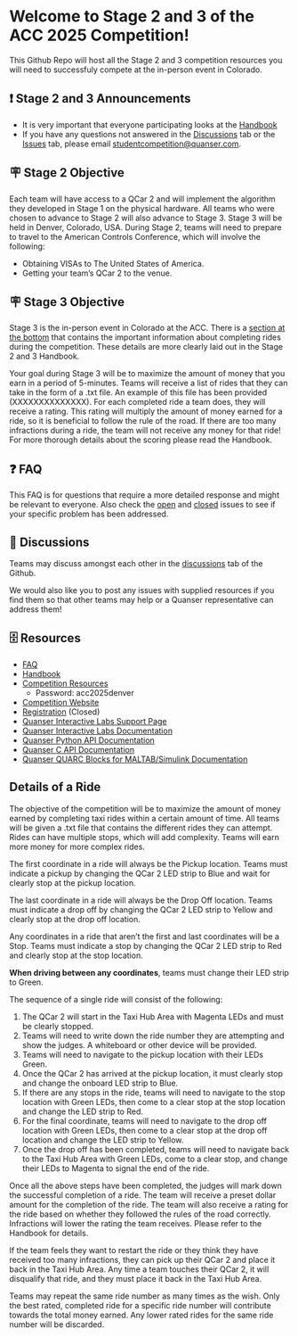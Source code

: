 # Welcome to Stage 2 and 3 of the ACC 2025 Competition!

This Github Repo will host all the Stage 2 and 3 competition resources you will need to successfuly compete at the in-person event in Colorado.

## ❗ Stage 2 and 3 Announcements

- It is very important that everyone participating looks at the [Handbook](https://github.com/quanser/ACC-Competition-2025/tree/stage2/Handbook)
- If you have any questions not answered in the [Discussions](https://github.com/quanser/ACC-Competition-2025/discussions) tab or the [Issues](https://github.com/quanser/ACC-Competition-2025/issues) tab, please email studentcompetition@quanser.com.

## 🪧 Stage 2 Objective

Each team will have access to a QCar 2 and will implement the algorithm they developed in Stage 1 on the physical hardware. All teams who were chosen to advance to Stage 2 will also advance to Stage 3. Stage 3 will be held in Denver, Colorado, USA. During Stage 2, teams will need to prepare to travel to the American Controls Conference, which will involve the following:

- Obtaining VISAs to The United States of America.
- Getting your team’s QCar 2 to the venue.

## 🪧 Stage 3 Objective

Stage 3 is the in-person event in Colorado at the ACC. There is a [section at the bottom](#details-of-a-ride) that contains the important information about completing rides during the competition. These details are more clearly laid out in the Stage 2 and 3 Handbook.

Your goal during Stage 3 will be to maximize the amount of money that you earn in a period of 5-minutes. Teams will receive a list of rides that they can take in the form of a .txt file. An example of this file has been provided (XXXXXXXXXXXXXX). For each completed ride a team does, they will receive a rating. This rating will multiply the amount of money earned for a ride, so it is beneficial to follow the rule of the road. If there are too many infractions during a ride, the team will not receive any money for that ride! For more thorough details about the scoring please read the Handbook.

## ❓ FAQ

This FAQ is for questions that require a more detailed response and might be relevant to everyone. Also check the [open](https://github.com/quanser/ACC-Competition-2025/issues) and [closed](https://github.com/quanser/ACC-Competition-2025/issues?q=is%3Aissue%20state%3Aclosed) issues to see if your specific problem has been addressed.

## 📣 Discussions

Teams may discuss amongst each other in the [discussions](https://github.com/quanser/ACC-Competition-2025/discussions) tab of the Github.

We would also like you to post any issues with supplied resources if you find them so that other teams may help or a Quanser representative can address them!

## 🗄️ Resources

- [FAQ](https://github.com/quanser/ACC-Competition-2025/blob/main/Software_Guides/FAQ.md)
- [Handbook](https://github.com/quanser/ACC-Competition-2025/tree/main/Handbook)
- [Competition Resources](https://quanserinc.box.com/s/g2690n3jwbhquwr8uqdz0b45m5wx945z)
  - Password: acc2025denver
- [Competition Website](https://www.quanser.com/winners/2025-american-control-conference-self-driving-car-student-competition/)
- [Registration](https://forms.office.com/Pages/ResponsePage.aspx?id=Avj7Fe66dkyl9OR6d9iruwqgKheKAv1Bg6C4zWQQj3BUOFlBR0lITDA3VU9NN0VDUUtPNFBVUTgxVi4u) (Closed)
- [Quanser Interactive Labs Support Page](https://portal.quanser.com/Support)
- [Quanser Interactive Labs Documentation](https://qlabs.quanserdocs.com/en/latest/ )
- [Quanser Python API Documentation](https://docs.quanser.com/quarc/documentation/python/index.html)
- [Quanser C API Documentation](https://docs.quanser.com/quarc/documentation/hardware_reference_c.html)
- [Quanser QUARC Blocks for MALTAB/Simulink Documentation](https://docs.quanser.com/quarc/documentation/quarc_block_categories.html)

## Details of a Ride

The objective of the competition will be to maximize the amount of money earned by completing taxi rides within a certain amount of time. All teams will be given a .txt file that contains the different rides they can attempt. Rides can have multiple stops, which will add complexity. Teams will earn more money for more complex rides.

The first coordinate in a ride will always be the Pickup location. Teams must indicate a pickup by changing the QCar 2 LED strip to Blue and wait for clearly stop at the pickup location.

The last coordinate in a ride will always be the Drop Off location. Teams must indicate a drop off by changing the QCar 2 LED strip to Yellow and clearly stop at the drop off location.

Any coordinates in a ride that aren’t the first and last coordinates will be a Stop. Teams must indicate a stop by changing the QCar 2 LED strip to Red and clearly stop at the stop location.

**When driving between any coordinates**, teams must change their LED strip to Green.

The sequence of a single ride will consist of the following:

1. The QCar 2 will start in the Taxi Hub Area with Magenta LEDs and must be clearly stopped.
2. Teams will need to write down the ride number they are attempting and show the judges. A whiteboard or other device will be provided.
3. Teams will need to navigate to the pickup location with their LEDs Green.
4. Once the QCar 2 has arrived at the pickup location, it must clearly stop and change the onboard LED strip to Blue.
5. If there are any stops in the ride, teams will need to navigate to the stop location with Green LEDs, then come to a clear stop at the stop location and change the LED strip to Red.
6. For the final coordinate, teams will need to navigate to the drop off location with Green LEDs, then come to a clear stop at the drop off location and change the LED strip to Yellow.  
7. Once the drop off has been completed, teams will need to navigate back to the Taxi Hub Area with Green LEDs, come to a clear stop, and change their LEDs to Magenta to signal the end of the ride.

Once all the above steps have been completed, the judges will mark down the successful completion of a ride. The team will receive a preset dollar amount for the completion of the ride. The team will also receive a rating for the ride based on whether they followed the rules of the road correctly. Infractions will lower the rating the team receives. Please refer to the Handbook for details.

If the team feels they want to restart the ride or they think they have received too many infractions, they can pick up their QCar 2 and place it back in the Taxi Hub Area. Any time a team touches their QCar 2, it will disqualify that ride, and they must place it back in the Taxi Hub Area.

Teams may repeat the same ride number as many times as the wish. Only the best rated, completed ride for a specific ride number will contribute towards the total money earned. Any lower rated rides for the same ride number will be discarded.
